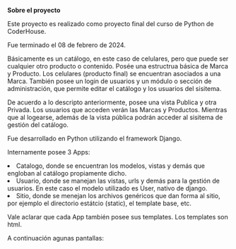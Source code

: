 <strong>Sobre el proyecto</strong>

Este proyecto es realizado como proyecto final del curso de Python de CoderHouse.

Fue terminado el 08 de febrero de 2024.

Básicamente es un catálogo, en este caso de celulares, pero que puede ser cualquier otro producto o contenido.
Posée una estructrua básica de Marca y Producto. Los celulares (producto final) se encuentran asociados a una Marca.
También posee un login de usuarios y un módulo o sección de administración, que permite editar el catálogo y los usuarios del sisitema.

De acuerdo a lo descripto anteriormente, posee una vista Publica y otra Privada.
Los usuarios que acceden verán las Marcas y Productos. Mientras que al logearse, además de la vista pública podrán acceder al sisitema de gestión del catálogo.

Fue desarrollado en Python utilizando el framework Django.

Internamente posee 3 Apps:
 <li>Catalogo, donde se encuentran los modelos, vistas y demás que engloban al catálogo propiamente dicho.</li>
 <li>Usuario, donde se manejan las vistas, urls y demás para la gestión de usuarios. En este caso el modelo utilizado es User, nativo de django.</li>
 <li>Sitio, donde se menejan los archivos genéricos que dan forma al sitio, por ejemplo el directorio estátcio (static), el template base, etc.</li>

 Vale aclarar que cada App también posee sus templates. Los templates son html. 

 A continuación agunas pantallas:

 

